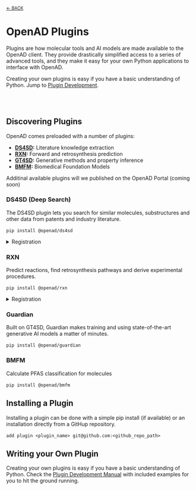 <sub>[&larr; BACK](./README.md#openad)</sub>

# OpenAD Plugins

<!-- about_plugin -->
Plugins are how molecular tools and AI models are made available to the OpenAD client. They provide drastically simplified access to a series of advanced tools, and they make it easy for your own Python applications to interface with OpenAD.

Creating your own plugins is easy if you have a basic understanding of Python.<!-- /about_plugin --> Jump to [Plugin Development](README_plugins_development.md).

<br><br>

## Discovering Plugins

OpenAD comes preloaded with a number of plugins:

- **[DS4SD](https://ds4sd.github.io/):** Literature knowledge extraction
- **[RXN](https://rxn.app.accelerate.science/):** Forward and retrosynthesis prediction
- **[GT4SD](https://github.com/GT4SD/gt4sd-core):** Generative methods and property inference
- **[BMFM](https://research.ibm.com/projects/biomedical-foundation-models):** Biomedical Foundation Models

Additinal available plugins will we published on the OpenAD Portal (coming soon)

### DS4SD (Deep Search)
The DS4SD plugin lets you search for similar molecules, substructures and other data from patents and industry literature.

    pip install @openad/ds4sd

<details>
<summary>Registration</summary>
<div markdown="block">

1. First, you'll need to generate an API key on the Deep Search website.

    - Visit the Deep Search website and create an account:<br>
      [deepsearch-experience.res.ibm.com](https://deepsearch-experience.res.ibm.com)<br>
    - Once logged in, click the `Toolkit / API` icon in the top right hand corner, then open the HTTP section
    - Click the "Generate new API key" button<br>
      <br>
      <a href="https://raw.githubusercontent.com/acceleratedscience/open-ad-toolkit/main/assets/ds4sd-api-key.png" target="_blank"><img src="https://raw.githubusercontent.com/acceleratedscience/open-ad-toolkit/main/assets/ds4sd-api-key.png" /></a>

2. Once inside the OpenAD client, you'll be prompted to authenticate when activating the Deep Search (DS4SD) toolkit. When running `set context ds4sd` :

    - **Hostname:** Default: [https://sds.app.accelerate.science](https://sds.app.accelerate.science)
    - **Email:** Your email
    - **API_key:** The DS4SD API key you obtained following the instructions above.

3. You should get a message saying you successfully logged in.

    > **Note:** Your DS4SD auth config file is saved as `~/.openad/deepsearch_api.cred`. If you ever want to reset your DS4SD login information you can run `set context ds4sd reset`, or you can delete this file.<br>

</div>
</details>

### RXN
Predict reactions, find retrosynthesis pathways and derive experimental procedures.

    pip install @openad/rxn

<details>
<summary>Registration</summary>
<div markdown="block">

1. First, you'll need to generate an API key on the RXN website.

    - Sign up for an RXN account at [rxn.app.accelerate.science](https://rxn.app.accelerate.science)
    - Obtain your API key by clicking the user profile icon in the top right hand corner and select "Account", then select the "My keys" tab.<br>
      <br>
      <a href="https://raw.githubusercontent.com/acceleratedscience/open-ad-toolkit/main/assets/rxn-api-key.png" target="_blank"><img src="https://raw.githubusercontent.com/acceleratedscience/open-ad-toolkit/main/assets/rxn-api-key.png" /></a>

2. When setting the context to RXN using `set context rxn` you'll be prompted to create a new auth configuration file:

    - **Hostname:** Default: [https://rxn.app.accelerate.science](https://rxn.app.accelerate.science)<br>
    - **API_key:** The RXN API key you obtained following the instructions above.

3. You should get a message saying you successfully logged in.<br>

    > **Note:** Your RXN auth config file is saved as `~/.openad/rxn_api.cred`. If you ever want to reset your RXN login information you can run `set context rxn reset`, or you can delete this file.<br>

</div>
</details>

### Guardian
Built on GT4SD, Guardian makes training and using state-of-the-art generative AI models a matter of minutes.

    pip install @openad/guardian

### BMFM
Calculate PFAS classification for molecules

    pip install @openad/bmfm

## Installing a Plugin

Installing a plugin can be done with a simple pip install (if available) or an installation directly from a GitHup repository.

    add plugin <plugin_name> git@github.com:<github_repo_path>

## Writing your Own Plugin

Creating your own plugins is easy if you have a basic understanding of Python. Check the [Plugin Development Manual](
    .md) with included examples for you to hit the ground running.